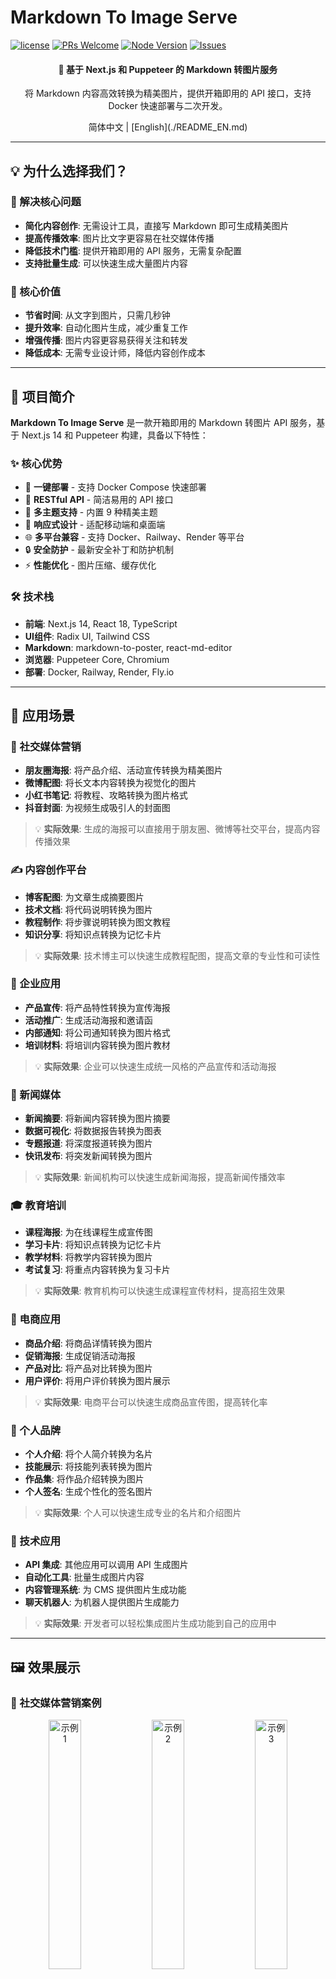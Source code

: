 # Markdown To Image Serve

[![license](https://img.shields.io/badge/license-MIT-blue.svg)](./LICENSE)
[![PRs Welcome](https://img.shields.io/badge/PRs-welcome-brightgreen.svg)](#contributing)
[![Node Version](https://img.shields.io/node/v/next.svg)](https://nodejs.org)
[![Issues](https://img.shields.io/github/issues/wxingheng/markdown-to-image-serve.svg)](https://github.com/wxingheng/markdown-to-image-serve/issues)

<div align="center">

<h4>🚀 基于 Next.js 和 Puppeteer 的 Markdown 转图片服务</h4>
<p>将 Markdown 内容高效转换为精美图片，提供开箱即用的 API 接口，支持 Docker 快速部署与二次开发。</p>
简体中文 | [English](./README_EN.md)

</div>

---

## 💡 为什么选择我们？

### 🎯 解决核心问题
- **简化内容创作**: 无需设计工具，直接写 Markdown 即可生成精美图片
- **提高传播效率**: 图片比文字更容易在社交媒体传播
- **降低技术门槛**: 提供开箱即用的 API 服务，无需复杂配置
- **支持批量生成**: 可以快速生成大量图片内容

### 🚀 核心价值
- **节省时间**: 从文字到图片，只需几秒钟
- **提升效率**: 自动化图片生成，减少重复工作
- **增强传播**: 图片内容更容易获得关注和转发
- **降低成本**: 无需专业设计师，降低内容创作成本

---

## 🎯 项目简介

**Markdown To Image Serve** 是一款开箱即用的 Markdown 转图片 API 服务，基于 Next.js 14 和 Puppeteer 构建，具备以下特性：

### ✨ 核心优势
- 🚀 **一键部署** - 支持 Docker Compose 快速部署
- 🔄 **RESTful API** - 简洁易用的 API 接口
- 🎨 **多主题支持** - 内置 9 种精美主题
- 📱 **响应式设计** - 适配移动端和桌面端
- 🌐 **多平台兼容** - 支持 Docker、Railway、Render 等平台
- 🔒 **安全防护** - 最新安全补丁和防护机制
- ⚡ **性能优化** - 图片压缩、缓存优化

### 🛠️ 技术栈
- **前端**: Next.js 14, React 18, TypeScript
- **UI组件**: Radix UI, Tailwind CSS
- **Markdown**: markdown-to-poster, react-md-editor
- **浏览器**: Puppeteer Core, Chromium
- **部署**: Docker, Railway, Render, Fly.io

---

## 🎯 应用场景

### 📱 社交媒体营销
- **朋友圈海报**: 将产品介绍、活动宣传转换为精美图片
- **微博配图**: 将长文本内容转换为视觉化的图片
- **小红书笔记**: 将教程、攻略转换为图片格式
- **抖音封面**: 为视频生成吸引人的封面图

> 💡 **实际效果**: 生成的海报可以直接用于朋友圈、微博等社交平台，提高内容传播效果

### ✍️ 内容创作平台
- **博客配图**: 为文章生成摘要图片
- **技术文档**: 将代码说明转换为图片
- **教程制作**: 将步骤说明转换为图文教程
- **知识分享**: 将知识点转换为记忆卡片

> 💡 **实际效果**: 技术博主可以快速生成教程配图，提高文章的专业性和可读性

### 🏢 企业应用
- **产品宣传**: 将产品特性转换为宣传海报
- **活动推广**: 生成活动海报和邀请函
- **内部通知**: 将公司通知转换为图片格式
- **培训材料**: 将培训内容转换为图片教材

> 💡 **实际效果**: 企业可以快速生成统一风格的产品宣传和活动海报

### 📰 新闻媒体
- **新闻摘要**: 将新闻内容转换为图片摘要
- **数据可视化**: 将数据报告转换为图表
- **专题报道**: 将深度报道转换为图片
- **快讯发布**: 将突发新闻转换为图片

> 💡 **实际效果**: 新闻机构可以快速生成新闻海报，提高新闻传播效率

### 🎓 教育培训
- **课程海报**: 为在线课程生成宣传图
- **学习卡片**: 将知识点转换为记忆卡片
- **教学材料**: 将教学内容转换为图片
- **考试复习**: 将重点内容转换为复习卡片

> 💡 **实际效果**: 教育机构可以快速生成课程宣传材料，提高招生效果

### 🛒 电商应用
- **商品介绍**: 将商品详情转换为图片
- **促销海报**: 生成促销活动海报
- **产品对比**: 将产品对比转换为图片
- **用户评价**: 将用户评价转换为图片展示

> 💡 **实际效果**: 电商平台可以快速生成商品宣传图，提高转化率

### 👤 个人品牌
- **个人介绍**: 将个人简介转换为名片
- **技能展示**: 将技能列表转换为图片
- **作品集**: 将作品介绍转换为图片
- **个人签名**: 生成个性化的签名图片

> 💡 **实际效果**: 个人可以快速生成专业的名片和介绍图片

### 🔧 技术应用
- **API 集成**: 其他应用可以调用 API 生成图片
- **自动化工具**: 批量生成图片内容
- **内容管理系统**: 为 CMS 提供图片生成功能
- **聊天机器人**: 为机器人提供图片生成能力

> 💡 **实际效果**: 开发者可以轻松集成图片生成功能到自己的应用中

---

## 🖼️ 效果展示

### 📱 社交媒体营销案例

<div align="center">
  <img src="https://github.com/user-attachments/assets/a0e641b8-9369-4cc6-b602-256f26089777" width="32%" alt="示例1" />
  <img src="https://github.com/user-attachments/assets/d67f3b84-0a1a-4b60-853b-fcf13d313d0e" width="32%" alt="示例2" />
  <img src="https://github.com/user-attachments/assets/e5e4ac59-a607-42d7-9d47-180eb7fe2268" width="32%" alt="示例3" />
</div>


<div align="center">
  <img src="./example/output/poster-1754647673038.png" width="32%" alt="AI晨报案例" />
  <img src="./example/output/poster-1754641688124.png" width="32%" alt="JavaScript课程案例" />
  <img src="./example/output/poster-1754647978853.png" width="32%" alt="AI晨报案例" />
</div>



> **💡 提示**: 以上所有图片都是通过 Markdown 文本自动生成的，展示了不同主题和场景的应用效果。

---

## 🌟 核心功能
  <img src="./example/output/poster-1754647636838.png" width="32%" alt="企业宣传案例" />

### 📝 内容转换
- Markdown 文本一键转图片
- 支持代码高亮和语法高亮
- 表格渲染和数学公式支持
- 图片和链接处理

### 🎨 样式定制
- **9种内置主题**: blue, pink, purple, green, yellow, gray, red, indigo, SpringGradientWave
- 自定义页眉页脚
- Logo 和品牌元素
- 响应式布局适配

### 🔧 开发工具
- 实时预览编辑器
- 主题切换和参数调整
- 一键复制图片功能
- 批量处理支持

### 📦 API 服务
- RESTful API 接口
- 图片生成和存储
- 错误处理和日志记录
- 健康检查机制

---

## 🚀 快速开始

### 🌐 在线体验

- [在线服务（Vercel）](https://markdown-to-image-serve.jcommon.top)
- [GitHub 仓库](https://github.com/wxingheng/markdown-to-image-serve)

### 💻 本地开发

1. **克隆项目**
   ```bash
   git clone https://github.com/wxingheng/markdown-to-image-serve.git
   cd markdown-to-image-serve
   ```

2. **安装依赖**
   ```bash
   yarn install
   ```

3. **配置环境变量**  
   新建 `.env` 文件：
   ```env
   NEXT_PUBLIC_BASE_URL=http://localhost:3000
   CHROME_PATH=/path/to/your/chrome  # Chrome 浏览器路径
   ```

4. **启动开发服务器**
   ```bash
   yarn dev
   ```

5. **访问应用**
   打开浏览器访问 `http://localhost:3000`

#### 🔧 Chrome 路径配置

**macOS**:
```bash
ls -l /Applications/Google\ Chrome.app/Contents/MacOS/Google\ Chrome
```

**Linux**:
```bash
which google-chrome
# 或
which chromium
```

**Windows**:
```powershell
Get-Command chrome | Select-Object -ExpandProperty Definition
# 或在 chrome://version/ 查看"可执行文件路径"
```

---

### 🐳 Docker 部署（推荐）

#### 使用 Docker Compose（最简单）

```bash
# 克隆项目
git clone https://github.com/wxingheng/markdown-to-image-serve.git
cd markdown-to-image-serve

# 启动服务
docker-compose up -d

# 访问服务
open http://localhost:3000
```

#### 直接使用 Docker

```bash
# 拉取镜像
docker pull wxingheng/markdown-to-image-serve:0.0.6

# 运行容器
docker run -p 3000:3000 wxingheng/markdown-to-image-serve:0.0.6
```

#### 自行构建

```bash
# 构建镜像
docker build -f Dockerfile -t markdown-to-image-serve .

# 运行容器
docker run -p 3000:3000 markdown-to-image-serve
```

> **💡 提示**: 如果 Docker 构建遇到问题，可以尝试：
> ```bash
> export DOCKER_BUILDKIT=0
> export COMPOSE_DOCKER_CLI_BUILD=0
> ```

#### 🔧 Docker 设置帮助

如果遇到 Docker Hub 推送权限问题，请参考：[Docker 设置指南](./DOCKER_SETUP.md)

---

### ☁️ 云平台部署

由于项目使用了 Puppeteer，推荐使用以下支持 Docker 的平台：

#### 🏆 Railway (最推荐)
- **免费额度**: 每月 $5
- **优势**: 原生 Docker 支持，简单易用
- **部署**: 连接 GitHub 仓库自动部署

#### 🌐 Render
- **免费额度**: 免费 Web 服务
- **优势**: 简单配置，自动 HTTPS
- **限制**: 免费版有休眠机制

#### 🚀 Fly.io
- **免费额度**: 3个免费应用
- **优势**: 全球边缘部署，性能优秀

#### ☁️ Google Cloud Run
- **免费额度**: 每月 200万请求
- **优势**: 企业级稳定性

详细部署指南请参考：[部署指南](./DEPLOYMENT.md)

---

## 📚 API 文档

### 1. 生成海报图片

**接口**: `POST /api/generatePosterImage`

**请求参数**:

```json
{
  "markdown": "string",       // 必需：Markdown 内容
  "header": "string",         // 可选：页眉文本
  "footer": "string",         // 可选：页脚文本
  "logo": "string",           // 可选：logo图片URL
  "theme": "string"           // 可选：主题名称
}
```

**支持的主题**:
- `blue`, `pink`, `purple`, `green`, `yellow`, `gray`, `red`, `indigo`
- `SpringGradientWave` (默认)

#### 📱 社交媒体营销示例

```bash
curl -X POST 'http://localhost:3000/api/generatePosterImage' \
  -H 'Content-Type: application/json' \
  -d '{
    "markdown": "# 🎉 限时优惠\n\n## 全场商品 8 折\n\n### 活动时间\n- 开始：2024年1月1日\n- 结束：2024年1月31日\n\n### 参与商品\n- 数码产品\n- 服装配饰\n- 家居用品\n\n**立即抢购，先到先得！**",
    "header": "年终大促",
    "footer": "关注我们获取更多优惠",
    "theme": "SpringGradientWave"
  }'
```

> 💡 **生成效果**: 创建吸引人的促销海报，适合在朋友圈、微博等平台传播

#### 📰 新闻摘要示例

```bash
curl -X POST 'http://localhost:3000/api/generatePosterImage' \
  -H 'Content-Type: application/json' \
  -d '{
    "markdown": "# 科技快报\n\n## 人工智能技术突破\n\n**发布时间**: 2024年1月15日\n\n### 主要进展\n- 自然语言处理能力提升 30%\n- 图像识别准确率达到 99.5%\n- 多模态 AI 模型正式发布\n\n### 影响分析\n这一突破将推动多个行业的技术革新，包括医疗、教育、金融等领域。\n\n**来源**: 科技日报",
    "header": "今日要闻",
    "footer": "更多资讯请访问我们的官网",
    "theme": "blue"
  }'
```

> 💡 **生成效果**: 快速生成专业的新闻摘要海报，提高新闻传播效率

#### 🎓 教育培训示例

```bash
curl -X POST 'http://localhost:3000/api/generatePosterImage' \
  -H 'Content-Type: application/json' \
  -d '{
    "markdown": "# JavaScript 进阶课程\n\n## 课程大纲\n\n### 第一部分：ES6+ 新特性\n- 箭头函数\n- 解构赋值\n- Promise 和 async/await\n\n### 第二部分：现代框架\n- React Hooks\n- Vue 3 Composition API\n- TypeScript 基础\n\n### 第三部分：工程化\n- Webpack 配置\n- Git 工作流\n- 单元测试\n\n**课程时长**: 20 小时\n**适合人群**: 有 JavaScript 基础的开发者",
    "header": "前端开发课程",
    "footer": "扫码报名，限时优惠",
    "theme": "purple"
  }'
```

> 💡 **生成效果**: 为在线课程创建专业的宣传海报，提高招生效果

#### 🏢 企业宣传示例

```bash
curl -X POST 'http://localhost:3000/api/generatePosterImage' \
  -H 'Content-Type: application/json' \
  -d '{
    "markdown": "# 公司简介\n\n## 关于我们\n\n我们是一家专注于数字化转型的科技公司，致力于为客户提供最前沿的技术解决方案。\n\n### 核心业务\n- **软件开发**: 定制化企业级应用\n- **数据分析**: 商业智能解决方案\n- **云服务**: 云计算架构设计\n- **AI 应用**: 人工智能技术集成\n\n### 服务优势\n✅ 10年+ 行业经验\n✅ 500+ 成功案例\n✅ 24/7 技术支持\n✅ 免费技术咨询\n\n**联系我们**: contact@company.com",
    "header": "数字化转型专家",
    "footer": "让技术驱动业务增长",
    "theme": "green"
  }'
```

> 💡 **生成效果**: 快速生成企业宣传材料，提升品牌专业形象

**响应示例**:

```json
{
  "url": "http://localhost:3000/api/images/poster-1234567890-abc123def.png"
}
```

### 2. 获取图片

**接口**: `GET /api/images/[filename]`

**说明**: 获取生成的图片文件

### 3. 健康检查

**接口**: `GET /api/hello`

**说明**: 服务健康状态检查

---

## 🛠️ 开发工具

```bash
# 代码检查
yarn lint

# 自动修复代码问题
yarn lint:fix

# 类型检查
yarn type-check

# 构建项目
yarn build

# 启动开发服务器
yarn dev
```

---

## 🚀 快速上手

### 📱 社交媒体营销
```javascript
// 生成朋友圈海报
const response = await fetch('/api/generatePosterImage', {
  method: 'POST',
  headers: { 'Content-Type': 'application/json' },
  body: JSON.stringify({
    markdown: '# 🎉 限时优惠\n\n全场商品 8 折\n\n**立即抢购！**',
    header: '年终大促',
    footer: '关注我们获取更多优惠',
    theme: 'SpringGradientWave'
  })
});
```

> 💡 **效果**: 生成的海报可以直接用于朋友圈、微博等社交平台

### 📰 新闻摘要生成
```javascript
// 生成新闻海报
const newsPoster = await fetch('/api/generatePosterImage', {
  method: 'POST',
  headers: { 'Content-Type': 'application/json' },
  body: JSON.stringify({
    markdown: '# 科技快报\n\n## AI 技术突破\n\n**发布时间**: 2024年1月15日\n\n### 主要进展\n- 自然语言处理能力提升 30%\n- 图像识别准确率达到 99.5%',
    header: '今日要闻',
    theme: 'blue'
  })
});
```

> 💡 **效果**: 快速生成新闻摘要海报，提高新闻传播效率

### 🎓 教育培训材料
```javascript
// 生成课程海报
const coursePoster = await fetch('/api/generatePosterImage', {
  method: 'POST',
  headers: { 'Content-Type': 'application/json' },
  body: JSON.stringify({
    markdown: '# JavaScript 进阶课程\n\n## 课程大纲\n\n### 第一部分：ES6+ 新特性\n- 箭头函数\n- 解构赋值\n- Promise 和 async/await',
    header: '前端开发课程',
    footer: '扫码报名，限时优惠',
    theme: 'purple'
  })
});
```

> 💡 **效果**: 为在线课程生成专业的宣传海报

### 🏢 企业宣传海报
```javascript
// 生成公司介绍海报
const companyPoster = await fetch('/api/generatePosterImage', {
  method: 'POST',
  headers: { 'Content-Type': 'application/json' },
  body: JSON.stringify({
    markdown: '# 公司简介\n\n## 关于我们\n\n我们是一家专注于数字化转型的科技公司。\n\n### 核心业务\n- **软件开发**: 定制化企业级应用\n- **数据分析**: 商业智能解决方案',
    header: '数字化转型专家',
    footer: '让技术驱动业务增长',
    theme: 'green'
  })
});
```

> 💡 **效果**: 快速生成企业宣传材料，提升品牌形象

---

## ⚡ 技术优势

### 🔧 核心技术
- **Next.js 14**: 最新的 React 框架，提供优秀的开发体验
- **Puppeteer**: 强大的浏览器自动化工具，确保图片渲染质量
- **TypeScript**: 类型安全，提高代码质量和开发效率
- **Tailwind CSS**: 现代化的 CSS 框架，快速构建美观界面

### 🎨 设计特色
- **9种精美主题**: 从简约到华丽，满足不同场景需求
- **响应式设计**: 适配各种设备和屏幕尺寸
- **中文字体优化**: 完美支持中文内容渲染
- **自定义样式**: 支持页眉页脚、Logo 等个性化元素

### 🚀 部署优势
- **Docker 支持**: 一键部署，环境一致性
- **多平台兼容**: Railway、Render、Fly.io 等云平台
- **API 优先**: 提供简洁的 RESTful API 接口
- **开箱即用**: 无需复杂配置，快速上手

### 📊 性能优化
- **图片压缩**: 自动优化图片大小和质量
- **缓存机制**: 提高响应速度和用户体验
- **并发处理**: 支持多用户同时使用
- **错误处理**: 完善的错误处理和日志记录

---

## 📋 项目结构

```
markdown-to-image-serve/
├── src/
│   ├── app/                 # Next.js App Router
│   │   ├── docs/           # 文档页面
│   │   ├── globals.css     # 全局样式
│   │   ├── layout.tsx      # 根布局
│   │   └── page.tsx        # 首页
│   ├── components/         # React 组件
│   │   ├── ui/            # UI 组件库
│   │   ├── Editor.tsx     # 编辑器组件
│   │   ├── Header.tsx     # 头部组件
│   │   └── PosterView.tsx # 海报预览组件
│   ├── pages/             # Pages Router
│   │   └── api/           # API 路由
│   │       ├── generatePosterImage.ts  # 生成海报API
│   │       └── images/    # 图片服务API
│   └── lib/               # 工具函数
├── public/                # 静态资源
├── docker-compose.yml     # Docker Compose 配置
├── Dockerfile            # Docker 构建文件
├── railway.json          # Railway 配置
├── fly.toml             # Fly.io 配置
├── render.yaml           # Render 配置
└── package.json          # 项目配置
```

---

## 🛠 开发计划

### ✅ 已完成
- [x] Docker 部署支持
- [x] 自定义主题功能
- [x] 图片压缩优化
- [x] 批量生成功能
- [x] 中文字体优化
- [x] 自定义模板系统
- [x] API 访问控制
- [x] 安全性优化
- [x] 性能优化
- [x] 云平台部署支持

### 🚧 进行中
- [ ] 更多主题支持
- [ ] 批量处理优化
- [ ] 缓存机制完善

### 📅 计划中
- [ ] 用户认证系统
- [ ] 图片格式转换
- [ ] 模板市场
- [ ] 统计分析

---

## 🤝 贡献指南

我们欢迎所有形式的贡献！

### 如何贡献

1. **Fork 本仓库**
2. **创建特性分支**: `git checkout -b feature/AmazingFeature`
3. **提交改动**: `git commit -m 'Add some AmazingFeature'`
4. **推送分支**: `git push origin feature/AmazingFeature`
5. **提交 Pull Request**

### 开发环境设置

```bash
# 克隆项目
git clone https://github.com/wxingheng/markdown-to-image-serve.git
cd markdown-to-image-serve

# 安装依赖
yarn install

# 启动开发服务器
yarn dev
```

### 代码规范

- 使用 TypeScript 进行类型检查
- 遵循 ESLint 规则
- 提交前运行 `yarn lint` 和 `yarn type-check`

---

## 📄 许可证

本项目采用 MIT 许可证，详见 [LICENSE](LICENSE) 文件。

---

## 🙏 致谢

- 感谢 [markdown-to-image](https://github.com/gcui-art/markdown-to-image) 项目的启发
- 感谢所有贡献者的支持

如果本项目对你有帮助，欢迎 ⭐️ **Star** 支持！

---

## 📞 联系我们

- **GitHub**: [wxingheng/markdown-to-image-serve](https://github.com/wxingheng/markdown-to-image-serve)
- **在线服务**: [markdown-to-image-serve.jcommon.top](https://markdown-to-image-serve.jcommon.top)
- **JCommon工场**: [jcommon.top](https://jcommon.top)